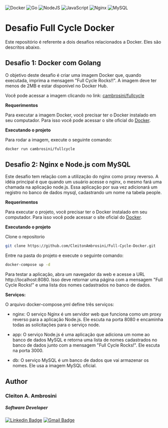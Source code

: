 ![Docker](https://img.shields.io/badge/docker-%230db7ed.svg?style=for-the-badge&logo=docker&logoColor=white)
![Go](https://img.shields.io/badge/go-%2300ADD8.svg?style=for-the-badge&logo=go&logoColor=white)
![NodeJS](https://img.shields.io/badge/node.js-6DA55F?style=for-the-badge&logo=node.js&logoColor=white)
![JavaScript](https://img.shields.io/badge/javascript-%23323330.svg?style=for-the-badge&logo=javascript&logoColor=%23F7DF1E)
![Nginx](https://img.shields.io/badge/nginx-%23009639.svg?style=for-the-badge&logo=nginx&logoColor=white)
![MySQL](https://img.shields.io/badge/mysql-%2300f.svg?style=for-the-badge&logo=mysql&logoColor=white)
# **Desafio Full Cycle Docker**
Este repositório é referente a dois desafios relacionados a Docker. Eles são descritos abaixo.

## **Desafio 1: Docker com Golang**
O objetivo deste desafio é criar uma imagem Docker que, quando executada, imprima a mensagem "Full Cycle Rocks!!". A imagem deve ter menos de 2MB e estar disponível no Docker Hub.

Você pode acessar a imagem clicando no link: [cambrosini/fullcycle](https://hub.docker.com/repository/docker/cambrosini/fullcycle/general)

**Requerimentos**

Para executar a imagem Docker, você precisar ter o Docker instalado em seu computador. Para isso você pode acessar o site oficial do [Docker](https://docs.docker.com/).

**Executando o projeto**

Para rodar a imagem, execute o seguinte comando:
```sh
docker run cambrosini/fullcycle
```

## **Desafio 2: Nginx e Node.js com MySQL**
 Este desafio tem relação com a utilização do nginx como proxy reverso. A idéia principal é que quando um usuário acesse o nginx, o mesmo fará uma chamada na aplicação node.js. Essa aplicação por sua vez adicionará um registro no banco de dados mysql, cadastrando um nome na tabela people.

**Requerimentos**

 Para executar o projeto, você precisar ter o Docker instalado em seu computador. Para isso você pode acessar o site oficial do [Docker](https://docs.docker.com/).

**Executando o projeto**

Clone o repositorio
```sh
git clone https://github.com/CleitonAmbrosini/Full-Cycle-Docker.git
```

 Entre na pasta do projeto e execute o seguinte comando:
 ```sh
docker-compose up -d
```

Para testar a aplicação, abra um navegador da web e acesse a URL http://localhost:8080. Isso deve retornar uma página com a mensagem "Full Cycle Rocks!" e uma lista dos nomes cadastrados no banco de dados.

**Serviços:**

O arquivo docker-compose.yml define três serviços:

- nginx:
  O serviço Nginx é um servidor web que funciona como um proxy reverso para a aplicação Node.js. Ele escuta na porta 8080 e encaminha todas as solicitações para o serviço node.

- app: O serviço Node.js é uma aplicação que adiciona um nome ao banco de dados MySQL e retorna uma lista de nomes cadastrados no banco de dados junto com a mensagem "Full Cycle Rocks!". Ele escuta na porta 3000.

- db: O serviço MySQL é um banco de dados que vai armazenar os nomes. Ele usa a imagem MySQL oficial.

##  Author

### Cleiton A. Ambrosini
##### _Software Developer_

[![Linkedin Badge](https://img.shields.io/badge/Cleiton%20Ambrosini-blue?style=flat-square&logo=linkedin&labelColor=blue)](mailto:cleiton.ambro@gmail.com)
[![Gmail Badge](https://img.shields.io/badge/-cleiton.ambro@gmail.com-c14438?style=flat-square&logo=Gmail&logoColor=white&link=mailto:cleiton.ambro@gmail.com)](https://www.linkedin.com/in/cleitonambrosini/)